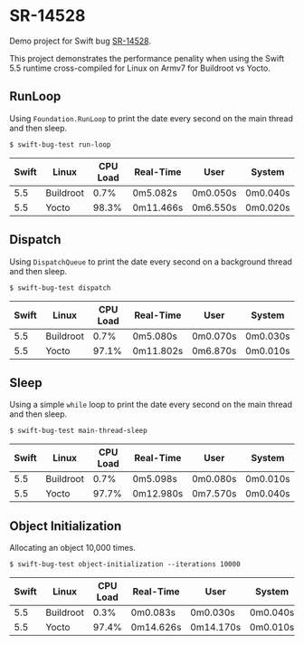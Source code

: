 # SR-14528
Demo project for Swift bug [SR-14528](https://bugs.swift.org/browse/SR-14528).

This project demonstrates the performance penality when using the Swift 5.5 runtime cross-compiled for Linux on Armv7 for Buildroot vs Yocto.


## RunLoop
Using `Foundation.RunLoop` to print the date every second on the main thread and then sleep.

`$ swift-bug-test run-loop`

| Swift | Linux 			| CPU Load   | Real-Time | User      | System    |
|-------|--------------|------------|-----------|-----------|------------
| 5.5   | Buildroot 	| 0.7%       | 0m5.082s  | 0m0.050s  | 0m0.040s  |
| 5.5   | Yocto			| 98.3%      | 0m11.466s | 0m6.550s  | 0m0.020s  |

## Dispatch
Using `DispatchQueue` to print the date every second on a background thread and then sleep.

`$ swift-bug-test dispatch`

| Swift | Linux 			| CPU Load   | Real-Time | User      | System    |
|-------|--------------|------------|-----------|-----------|------------
| 5.5   | Buildroot 	| 0.7%       | 0m5.080s  | 0m0.070s  | 0m0.030s  |
| 5.5   | Yocto			| 97.1%      | 0m11.802s | 0m6.870s  | 0m0.010s  |

## Sleep
Using a simple `while` loop to print the date every second on the main thread and then sleep.

`$ swift-bug-test main-thread-sleep`

| Swift | Linux 			| CPU Load   | Real-Time | User      | System    |
|-------|--------------|------------|-----------|-----------|------------
| 5.5   | Buildroot 	| 0.7%       | 0m5.098s  | 0m0.080s  | 0m0.010s  |
| 5.5   | Yocto			| 97.7%      | 0m12.980s | 0m7.570s  | 0m0.040s  |

## Object Initialization
Allocating an object 10,000 times.

`$ swift-bug-test object-initialization --iterations 10000`

| Swift | Linux 			| CPU Load   | Real-Time | User      | System    |
|-------|--------------|------------|-----------|-----------|------------
| 5.5   | Buildroot 	| 0.3%       | 0m0.083s  | 0m0.030s  | 0m0.040s  |
| 5.5   | Yocto			| 97.4%      | 0m14.626s | 0m14.170s | 0m0.010s  |


